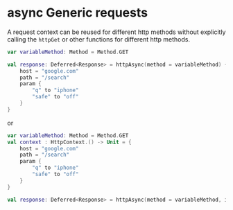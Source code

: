 # async Generic requests

A request context can be reused for different http methods without explicitly calling the `httpGet` or other functions for different http methods.

```kotlin
var variableMethod: Method = Method.GET

val response: Deferred<Response> = httpAsync(method = variableMethod) {
    host = "google.com"
    path = "/search"
    param {
        "q" to "iphone"
        "safe" to "off"
    }
}
```

or

```kotlin
var variableMethod: Method = Method.GET
val context : HttpContext.() -> Unit = {
    host = "google.com"
    path = "/search"
    param {
        "q" to "iphone"
        "safe" to "off"
    }
}

val response: Deferred<Response> = httpAsync(method = variableMethod, init = context)
```
